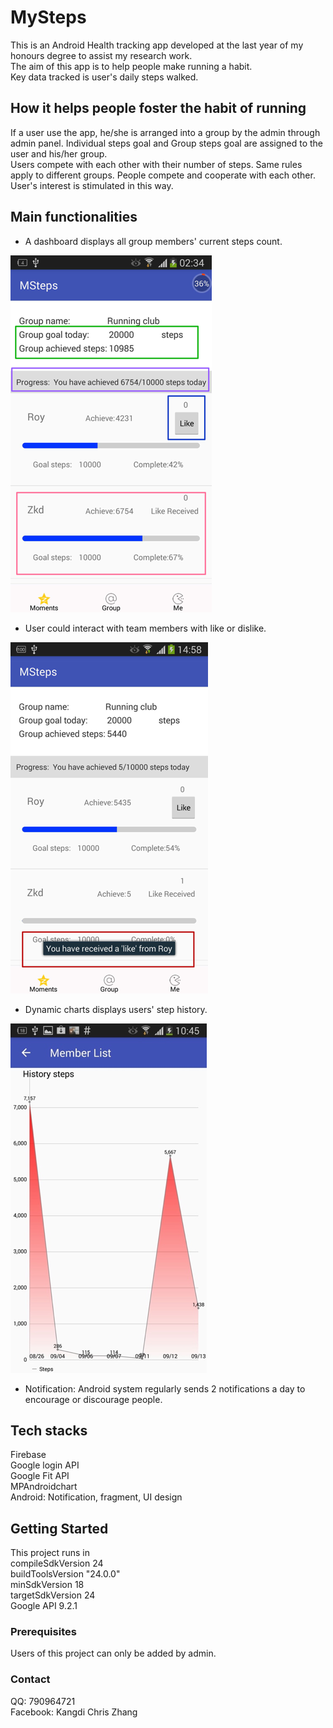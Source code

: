 # MySteps

This is an Android Health tracking app developed at the last year of my honours degree to assist my research work.  
The aim of this app is to help people make running a habit.  
Key data tracked is user's daily steps walked.   

## How it helps people foster the habit of running
If a user use the app, he/she is arranged into a group by the admin through admin panel. Individual steps goal and Group steps goal are assigned to the user and his/her group.   
Users compete with each other with their number of steps. Same rules apply to different groups. People compete and cooperate with each other. User's interest is stimulated in this way.  

## Main functionalities
* A dashboard displays all group members' current steps count.

![alt text](https://raw.githubusercontent.com/navigatorv/Android_Health_Tracking_App/master/ReadmeImage/groupPage.png)

* User could interact with team members with like or dislike.

![alt text](https://raw.githubusercontent.com/navigatorv/Android_Health_Tracking_App/master/ReadmeImage/like.png)

* Dynamic charts displays users' step history. 

![alt text](https://raw.githubusercontent.com/navigatorv/Android_Health_Tracking_App/master/ReadmeImage/chart.png)

* Notification: Android system regularly sends 2 notifications a day to encourage or discourage people. 

## Tech stacks

Firebase  
Google login API  
Google Fit API  
MPAndroidchart  
Android: Notification, fragment, UI design  

## Getting Started

This project runs in  
    compileSdkVersion 24  
    buildToolsVersion "24.0.0"  
    minSdkVersion 18  
    targetSdkVersion 24  
    Google API 9.2.1  
    
### Prerequisites

Users of this project can only be added by admin.

### Contact

QQ: 790964721   
Facebook: Kangdi Chris Zhang
